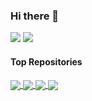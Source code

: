 ### Hi there 👋

![](https://github-readme-stats.vercel.app/api?username=szcf-weiya&show_icons=true&hide_title=true&include_all_commits=true&hide_border=true&count_private=true)
![](https://github-readme-stats.vercel.app/api/top-langs/?username=szcf-weiya&hide_progress=false&hide=javascript,html,c,jupyter%20notebook,cuda&langs_count=6&layout=compact)

<!--
**szcf-weiya/szcf-weiya** is a ✨ _special_ ✨ repository because its `README.md` (this file) appears on your GitHub profile.

Here are some ideas to get you started:

- 🔭 I’m currently working on ...
- 🌱 I’m currently learning ...
- 👯 I’m looking to collaborate on ...
- 🤔 I’m looking for help with ...
- 💬 Ask me about ...
- 📫 How to reach me: ...
- 😄 Pronouns: ...
- ⚡ Fun fact: ...
-->

#### Top Repositories


<a href="https://github.com/szcf-weiya/ESL-CN">
  <img align="center" src="https://github-readme-stats.vercel.app/api/pin/?username=szcf-weiya&repo=ESL-CN" />
</a>

<a href="https://github.com/szcf-weiya/SinaSpider">
  <img align="center" src="https://github-readme-stats.vercel.app/api/pin/?username=szcf-weiya&repo=SinaSpider" />
</a>

<a href="https://github.com/szcf-weiya/MonteCarlo">
  <img align="center" src="https://github-readme-stats.vercel.app/api/pin/?username=szcf-weiya&repo=MonteCarlo" />
</a>

<a href="https://github.com/szcf-weiya/zju-thesis">
  <img align="center" src="https://github-readme-stats.vercel.app/api/pin/?username=szcf-weiya&repo=zju-thesis" />
</a>
